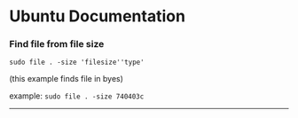 # Ubuntu Documentation

### Find file from file size
`sudo file . -size 'filesize''type'`

(this example finds file in byes)

example: `sudo file . -size 740403c`

---
